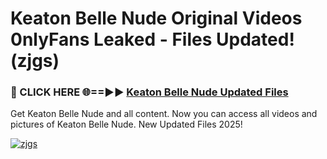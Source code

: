 # Keaton Belle Nude Original Videos 0nlyFans Leaked - Files Updated! (zjgs)

<h3>🔴 CLICK HERE 🌐==►► <a href="https://tinyurl.com/4mcuefdz" rel="nofollow">Keaton Belle Nude Updated Files</a></h3>

Get Keaton Belle Nude and all content. Now you can access all videos and pictures of Keaton Belle Nude. New Updated Files 2025!

[![zjgs](https://i.imgur.com/StAQSOY.gif)](https://tinyurl.com/4mcuefdz)
